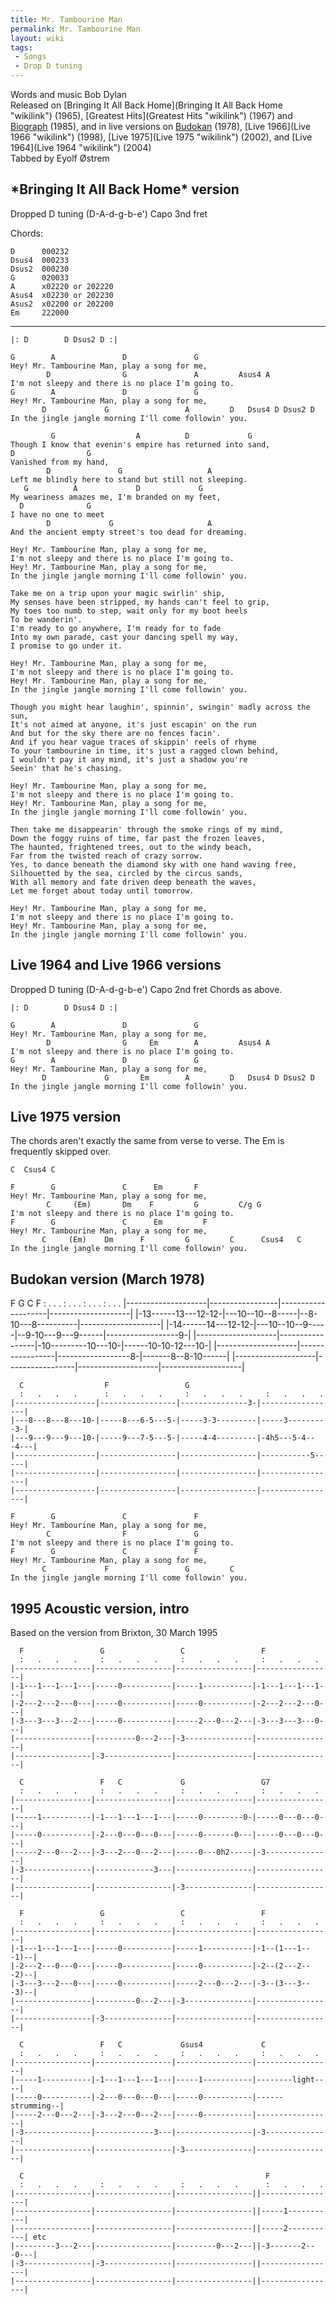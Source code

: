 ```yaml
---
title: Mr. Tambourine Man
permalink: Mr. Tambourine Man
layout: wiki
tags:
 - Songs
 - Drop D tuning
---
```


Words and music Bob Dylan  
Released on [Bringing It All Back
Home](Bringing It All Back Home "wikilink") (1965), [Greatest
Hits](Greatest Hits "wikilink") (1967) and
[Biograph](Biograph "wikilink") (1985), and in live versions on
[Budokan](Budokan "wikilink") (1978), [Live 1966](Live 1966 "wikilink")
(1998), [Live 1975](Live 1975 "wikilink") (2002), and [Live
1964](Live 1964 "wikilink") (2004)  
 Tabbed by Eyolf Østrem

<h2 class="songversion">
*Bringing It All Back Home* version

</h2>
Dropped D tuning (D-A-d-g-b-e')  
Capo 3nd fret

Chords:

    D      000232
    Dsus4  000233
    Dsus2  000230
    G      020033
    A      x02220 or 202220
    Asus4  x02230 or 202230
    Asus2  x02200 or 202200
    Em     222000

* * * * *

    |: D        D Dsus2 D :|

    G        A               D               G
    Hey! Mr. Tambourine Man, play a song for me,
            D                G               A         Asus4 A
    I'm not sleepy and there is no place I'm going to.
    G        A               D               G
    Hey! Mr. Tambourine Man, play a song for me,
           D             G                 A         D   Dsus4 D Dsus2 D
    In the jingle jangle morning I'll come followin' you.

             G                  A          D             G
    Though I know that evenin's empire has returned into sand,
    D                G
    Vanished from my hand,
            D               G                   A
    Left me blindly here to stand but still not sleeping.
       G          A             D             G
    My weariness amazes me, I'm branded on my feet,
      D              G
    I have no one to meet
            D             G                     A
    And the ancient empty street's too dead for dreaming.

    Hey! Mr. Tambourine Man, play a song for me,
    I'm not sleepy and there is no place I'm going to.
    Hey! Mr. Tambourine Man, play a song for me,
    In the jingle jangle morning I'll come followin' you.

    Take me on a trip upon your magic swirlin' ship,
    My senses have been stripped, my hands can't feel to grip,
    My toes too numb to step, wait only for my boot heels
    To be wanderin'.
    I'm ready to go anywhere, I'm ready for to fade
    Into my own parade, cast your dancing spell my way,
    I promise to go under it.

    Hey! Mr. Tambourine Man, play a song for me,
    I'm not sleepy and there is no place I'm going to.
    Hey! Mr. Tambourine Man, play a song for me,
    In the jingle jangle morning I'll come followin' you.

    Though you might hear laughin', spinnin', swingin' madly across the sun,
    It's not aimed at anyone, it's just escapin' on the run
    And but for the sky there are no fences facin'.
    And if you hear vague traces of skippin' reels of rhyme
    To your tambourine in time, it's just a ragged clown behind,
    I wouldn't pay it any mind, it's just a shadow you're
    Seein' that he's chasing.

    Hey! Mr. Tambourine Man, play a song for me,
    I'm not sleepy and there is no place I'm going to.
    Hey! Mr. Tambourine Man, play a song for me,
    In the jingle jangle morning I'll come followin' you.

    Then take me disappearin' through the smoke rings of my mind,
    Down the foggy ruins of time, far past the frozen leaves,
    The haunted, frightened trees, out to the windy beach,
    Far from the twisted reach of crazy sorrow.
    Yes, to dance beneath the diamond sky with one hand waving free,
    Silhouetted by the sea, circled by the circus sands,
    With all memory and fate driven deep beneath the waves,
    Let me forget about today until tomorrow.

    Hey! Mr. Tambourine Man, play a song for me,
    I'm not sleepy and there is no place I'm going to.
    Hey! Mr. Tambourine Man, play a song for me,
    In the jingle jangle morning I'll come followin' you.

<h2 class="songversion">
Live 1964 and Live 1966 versions

</h2>
Dropped D tuning (D-A-d-g-b-e')  
Capo 2nd fret  
Chords as above.

    |: D        D Dsus4 D :|

    G        A               D               G
    Hey! Mr. Tambourine Man, play a song for me,
            D                G     Em        A         Asus4 A
    I'm not sleepy and there is no place I'm going to.
    G        A               D               G
    Hey! Mr. Tambourine Man, play a song for me,
           D             G       Em        A         D   Dsus4 D Dsus2 D
    In the jingle jangle morning I'll come followin' you.

<h2 class="songversion">
Live 1975 version

</h2>
The chords aren't exactly the same from verse to verse. The Em is
frequently skipped over.

    C  Csus4 C

    F        G               C      Em       F
    Hey! Mr. Tambourine Man, play a song for me,
            C     (Em)       Dm    F         G         C/g G
    I'm not sleepy and there is no place I'm going to.
    F        G               C      Em         F
    Hey! Mr. Tambourine Man, play a song for me,
           C     (Em)    Dm      F         G         C      Csus4   C
    In the jingle jangle morning I'll come followin' you.

<h2 class="songversion">
Budokan version (March 1978)

</h2>
      F                    G                  C                   F
      :   .   .    .       :   .   .   .      :    .   .   .      :   .    .   .
    |--------------------|-----------------|--------------------|--------------------|
    |-13------13---12-12-|---10--10--8-----|--8-10---8----------|--------------------|
    |-14------14---12-12-|---10--10--9-----|--9-10---9---9------|------------------9-|
    |--------------------|-----------------|-10---------10---10-|------10-10-12---10-|
    |--------------------|-----------------|------------------8-|-------8--8-10------|
    |--------------------|-----------------|--------------------|--------------------|

      C                  F                 G
      :   .   .   .      :   .   .   .     :   .   .   .     :   .   .   .
    |------------------|-----------------|---------------3-|-----------------|
    |---8---8---8---10-|-----8---6-5---5-|-----3-3---------|-----3---------3-|
    |---9---9---9---10-|-----9---7-5---5-|-----4-4---------|-4h5---5-4---4---|
    |------------------|-----------------|-----------------|-----------5-----|
    |------------------|-----------------|-----------------|-----------------|
    |------------------|-----------------|-----------------|-----------------|

    F        G               C               F
    Hey! Mr. Tambourine Man, play a song for me,
            C                F               G
    I'm not sleepy and there is no place I'm going to.
    F        G               C               F
    Hey! Mr. Tambourine Man, play a song for me,
           C             F                 G         C
    In the jingle jangle morning I'll come followin' you.

<h2 class="songversion">
1995 Acoustic version, intro

</h2>
Based on the version from Brixton, 30 March 1995

      F                 G                 C                 F
      :   .   .   .     :   .   .   .     :   .   .   .     :   .   .   .
    |-----------------|-----------------|-----------------|-----------------|
    |-1---1---1---1---|-----0-----------|-----1-----------|-1---1---1---1---|
    |-2---2---2---0---|-----0-----------|-----0-----------|-2---2---2---0---|
    |-3---3---3---2---|-----0-----------|-----2---0---2---|-3---3---3---0---|
    |-----------------|---------0---2---|-3---------------|-----------------|
    |-----------------|-3---------------|-----------------|-----------------|

      C                 F   C             G                 G7
      :   .   .   .     :   .   .   .     :   .   .   .     :   .   .   .
    |-----------------|-----------------|-----------------|-----------------|
    |-----1-----------|-1---1---1---1---|-----0---------0-|-----0---0---0---|
    |-----0-----------|-2---0---0---0---|-----0-------0---|-----0---0---0---|
    |-----2---0---2---|-3---2---0---2---|-----0---0h2-----|-3---------------|
    |-3---------------|-------------3---|-----------------|-----------------|
    |-----------------|-----------------|-3---------------|-----------------|

      F                 G                 C                 F
      :   .   .   .     :   .   .   .     :   .   .   .     :   .   .   .
    |-----------------|-----------------|-----------------|-----------------|
    |-1---1---1---1---|-----0-----------|-----1-----------|-1--(1---1---1)--|
    |-2---2---0---0---|-----0-----------|-----0-----------|-2--(2---2---2)--|
    |-3---3---2---0---|-----0-----------|-----2---0---2---|-3--(3---3---3)--|
    |-----------------|---------0---2---|-3---------------|-----------------|
    |-----------------|-3---------------|-----------------|-----------------|

      C                 F   C             Gsus4             C
      :   .   .   .     :   .   .   .     :   .   .   .     :   .   .   .
    |-----------------|-----------------|-----------------|-----------------|
    |-----1-----------|-1---1---1---1---|-----1-----------|--------light----|
    |-----0-----------|-2---0---0---0---|-----0-----------|------strumming--|
    |-----2---0---2---|-3---2---0---2---|-----0-----------|-----------------|
    |-3---------------|-------------3---|-----------------|-3---------------|
    |-----------------|-----------------|-3---------------|-----------------|

      C                                                      F
      :   .   .   .     :   .   .   .     :   .   .   .      :   .   .   .
    |-----------------|-----------------|-----------------||-----------------|
    |-----------------|-----------------|-----------------||-----1-----------|
    |-----------------|-----------------|-----------------||-----2-----------| etc
    |---------3---2---|-----------------|---------0---2---||-3-------2---0---|
    |-3---------------|-3---------------|-----------------||-----------------|
    |-----------------|-----------------|-----------------||-----------------|
